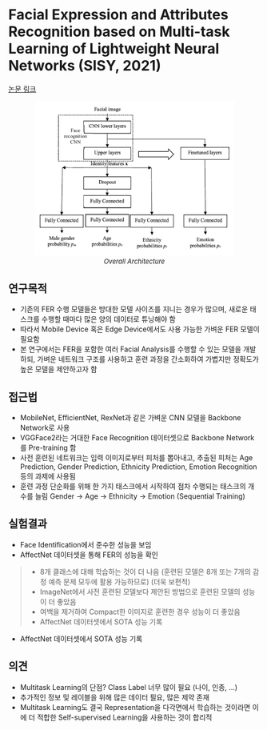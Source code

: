 # Facial Expression and Attributes Recognition based on Multi-task Learning of Lightweight Neural Networks (SISY, 2021)

[논문 링크](https://ieeexplore.ieee.org/abstract/document/9582508)

<p align="center">
    <img width="400" alt='fig1' src="./img/13_12_01.png?raw=true"></br>
    <em><font size=2>Overall Architecture</font></em>
</p>

## 연구목적
- 기존의 FER 수행 모델들은 방대한 모델 사이즈를 지니는 경우가 많으며, 새로운 태스크를 수행할 때마다 많은 양의 데이터로 튜닝해야 함 
- 따라서 Mobile Device 혹은 Edge Device에서도 사용 가능한 가벼운 FER 모델이 필요함 
- 본 연구에서는 FER을 포함한 여러 Facial Analysis를 수행할 수 있는 모델을 개발하되, 가벼운 네트워크 구조를 사용하고 훈련 과정을 간소화하여 가볍지만 정확도가 높은 모델을 제안하고자 함 

## 접근법
- MobileNet, EfficientNet, RexNet과 같은 가벼운 CNN 모델을 Backbone Network로 사용 
- VGGFace2라는 거대한 Face Recognition 데이터셋으로 Backbone Network를 Pre-training 함 
- 사전 훈련된 네트워크는 입력 이미지로부터 피처를 뽑아내고, 추출된 피처는 Age Prediction, Gender Prediction, Ethnicity Prediction, Emotion Recognition 등의 과제에 사용됨 
- 훈련 과정 단순화를 위해 한 가지 태스크에서 시작하여 점차 수행되는 태스크의 개수를 늘림 
Gender → Age → Ethnicity → Emotion (Sequential Training) 

## 실험결과
- Face Identification에서 준수한 성능을 보임 
- AffectNet 데이터셋을 통해 FER의 성능을 확인 
> - 8개 클래스에 대해 학습하는 것이 더 나음 (훈련된 모델은 8개 또는 7개의 감정 예측 문제 모두에 활용 가능하므로) (더욱 보편적) 
> - ImageNet에서 사전 훈련된 모델보다 제안된 방법으로 훈련된 모델의 성능이 더 좋았음 
> - 여백을 제거하여 Compact한 이미지로 훈련한 경우 성능이 더 좋았음 
> - AffectNet 데이터셋에서 SOTA 성능 기록 
- AffectNet 데이터셋에서 SOTA 성능 기록 

## 의견
- Multitask Learning의 단점? Class Label 너무 많이 필요 (나이, 인종, …) 
- 추가적인 정보 및 레이블을 위해 많은 데이터 필요, 많은 제약 존재 
- Multitask Learning도 결국 Representation을 다각면에서 학습하는 것이라면 이에 더 적합한 Self-supervised Learning을 사용하는 것이 합리적 